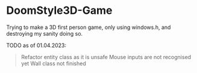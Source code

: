 # DoomStyle3D-Game
Trying to make a 3D first person game, only using windows.h, and destroying my sanity doing so.

TODO as of 01.04.2023:
  > Refactor entity class as it is unsafe
  > Mouse inputs are not recognised yet
  > Wall class not finished
